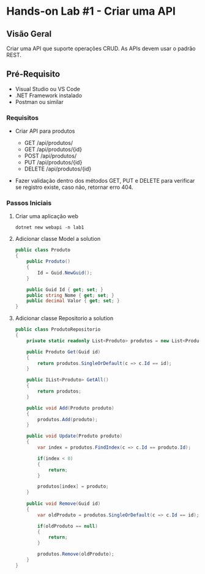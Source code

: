 # Hands-on Lab #1 - Criar uma API

## Visão Geral
Criar uma API que suporte operações CRUD. As APIs devem usar o padrão REST.

## Pré-Requisito
- Visual Studio ou VS Code
- .NET Framework instalado
- Postman ou similar

### Requisitos

- Criar API para produtos
    - GET /api/produtos/
    - GET /api/produtos/{id}
    - POST /api/produtos/
    - PUT /api/produtos/{id}
    - DELETE /api/produtos/{id}

- Fazer validação dentro dos métodos GET, PUT e DELETE para verificar se registro existe, caso não, retornar erro 404.

### Passos Iniciais

1. Criar uma aplicação web
    ```
    dotnet new webapi -n lab1
    ```

2. Adicionar classe Model a solution
    ```csharp
    public class Produto
    {
        public Produto()
        {
            Id = Guid.NewGuid();
        }

        public Guid Id { get; set; }
        public string Nome { get; set; }
        public decimal Valor { get; set; }
    }
    ```

3. Adicionar classe Repositorio a solution
    ```csharp
    public class ProdutoRepositorio
    {
        private static readonly List<Produto> produtos = new List<Produto>();

        public Produto Get(Guid id)
        {
            return produtos.SingleOrDefault(c => c.Id == id);
        }

        public IList<Produto> GetAll()
        {
            return produtos;
        }

        public void Add(Produto produto)
        {
            produtos.Add(produto);
        }

        public void Update(Produto produto)
        {
            var index = produtos.FindIndex(c => c.Id == produto.Id);

            if(index < 0)
            {
                return;
            }

            produtos[index] = produto;
        }
        
        public void Remove(Guid id)
        {
            var oldProduto = produtos.SingleOrDefault(c => c.Id == id);

            if(oldProduto == null)
            {
                return;
            }

            produtos.Remove(oldProduto);
        }
    }
    ```